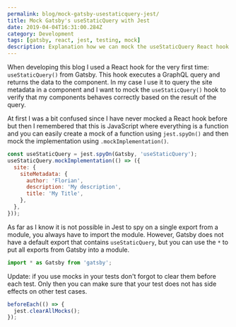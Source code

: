 ```yaml
---
permalink: blog/mock-gatsby-usestaticquery-jest/
title: Mock Gatsby's useStaticQuery with Jest
date: 2019-04-04T16:31:00.284Z
category: Development
tags: [gatsby, react, jest, testing, mock]
description: Explanation how we can mock the useStaticQuery React hook provided by Gatsby in Jest
---
```


When developing this blog I used a React hook for the very first time: `useStaticQuery()` from Gatsby. This hook executes a GraphQL query and returns the data to the component. In my case I use it to query the site metadata in a component and I want to mock the `useStaticQuery()` hook to verify that my components behaves correctly based on the result of the query.

At first I was a bit confused since I have never mocked a React hook before but then I remembered that this is JavaScript where everything is a function and you can easily create a mock of a function using `jest.spyOn()` and then mock the implementation using `.mockImplementation()`.

```javascript
const useStaticQuery = jest.spyOn(Gatsby, 'useStaticQuery');
useStaticQuery.mockImplementation(() => ({
  site: {
    siteMetadata: {
      author: 'Florian',
      description: 'My description',
      title: 'My Title',
    },
  },
}));
```

As far as I know it is not possible in Jest to spy on a single export from a module, you always have to import the module. However, Gatsby does not have a default export that contains `useStaticQuery`, but you can use the `*` to put all exports from Gatsby into a module.

```javascript
import * as Gatsby from 'gatsby';
```

Update: if you use mocks in your tests don't forgot to clear them before each test. Only then you can make sure that your test does not has side effects on other test cases.

```javascript
beforeEach(() => {
  jest.clearAllMocks();
});
```
